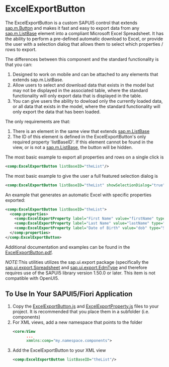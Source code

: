 # ExcelExportButton
The ExcelExportButton is a custom SAPUI5 control that extends [sap.m.Button](https://sapui5.hana.ondemand.com/#/api/sap.m.Button) and makes it fast and easy to export data
from any [sap.m.ListBase](https://sapui5.hana.ondemand.com/#/api/sap.m.ListBase) element into a compliant Microsoft Excel Spreadsheet. It has the ability to perform a pre-defined automatic download to Excel, or provide the user with a selection dialog that allows them to select which properties / rows to export. 

The differences between this component and the standard functionality is that you can:
1. Designed to work on mobile and can be attached to any elements that extends sap.m.ListBase.
2. Allow users to select and download data that exists in the model but may not be displayed in the associated table, where the standard functionality will only export data that is displayed in the table.
3. You can give users the ability to dowload only the currently loaded data, or all data that exists in the model, where the standard functionality will only export the data that has been loaded.

The only requirements are that:
1. There is an element in the same view that extends [sap.m.ListBase](https://sapui5.hana.ondemand.com/#/api/sap.m.ListBase)
2. The ID of this element is defined in the ExcelExportButton's only required property 'listBaseID'. 
   If this element cannot be found in the view, or is not a [sap.m.ListBase](https://sapui5.hana.ondemand.com/#/api/sap.m.ListBase), the button will be hidden.
   
The most basic example to export all properties and rows on a single click is

```XML
<comp:ExcelExportButton listBaseID="theList"/>
```

The most basic example to give the user a full featured selection dialog is

```XML
<comp:ExcelExportButton listBaseID="theList" showSelectionDialog="true"/>
```

An example that generates an automatic Excel with specific properties exported:

```XML
<comp:ExcelExportButton listBaseID="theList">
  <comp:properties>
    <comp:ExcelExportProperty label="First Name" value="firstName" type="String"/>
    <comp:ExcelExportProperty label="Last Name" value="lastName" type="String"/>
    <comp:ExcelExportProperty label="Date of Birth" value="dob" type="String"/>
  </comp:properties>
</comp:ExcelExportButton>
```
    
Additional documentation and examples can be found in the [ExcelExportButton.pdf](https://github.com/tommycole6/ExcelExportButton/blob/main/Excel%20Export%20Button.pdf).

*NOTE*:This utilities utilizes the sap.ui.export package (specifically the [sap.ui.export.Spreadsheet](https://sapui5.hana.ondemand.com/#/api/sap.ui.export.Spreadsheet) and [sap.ui.export.EdmType](https://sapui5.hana.ondemand.com/#/api/sap.ui.export.EdmType) and therefore requires use of the SAPUI5 library version 1.50.0 or later. This item is not compatible with OpenUI5.

## To Use In Your SAPUI5/Fiori Application
1. Copy the [ExcelExportButton.js](https://github.com/tommycole6/ExcelExportButton/blob/main/ExcelExportButton.js) and [ExcelExportProperty.js](https://github.com/tommycole6/ExcelExportButton/blob/main/ExcelExportProperty.js) files to your project. It is recommended that you place them in a subfolder (i.e. components)
2. For XML views, add a new namespace that points to the folder
   ```XML
   <core:View
         ...
         xmmlns:comp="my.namespace.components">
   ```
3. Add the ExcelExportButton to your XML view
   ```XML
   <comp:ExcelExportButton listBaseID="theList"/>
   ```
      

